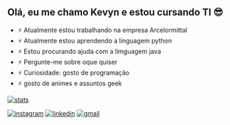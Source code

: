 ## Olá, eu me chamo Kevyn e estou cursando TI 😎

- ⚡ Atualmente estou trabalhando na empresa Arcelormittal
- ⚡ Atualmente estou aprendendo a linguagem python
- ⚡ Estou procurando ajuda com a limguagem java
- ⚡ Pergunte-me sobre oque quiser
- ⚡ Curiosidade: gosto de programação
- ⚡ gosto de animes e assuntos geek

[![stats](https://github-readme-stats.vercel.app/api?username=godset190&hide=prs&show_icons=true&rank_icon=github&bg_color=00000000&text_color=2ec1ef&title_color=2ec1ef&icon_color=1118e7&border_color=1118e7)](https://github.com/godset190/github-readme-stats)

[![instagram](https://img.shields.io/badge/Instagram-E4405F?style=for-the-badge&logo=instagram&logoColor=white)](https://www.instagram.com/kevyndreis18/)
[![linkedin](https://img.shields.io/badge/LinkedIn-0077B5?style=for-the-badge&logo=linkedin&logoColor=white)](https://www.linkedin.com/in/kevyn-berbert-dos-reis-379492212)
[![gmail](https://img.shields.io/badge/Gmail-D14836?style=for-the-badge&logo=gmail&logoColor=white)](mailto:dosreiskevyn@gmail.com)


